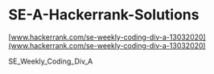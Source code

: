 # SE-A-Hackerrank-Solutions

[www.hackerrank.com/se-weekly-coding-div-a-13032020](www.hackerrank.com/se-weekly-coding-div-a-13032020)

SE_Weekly_Coding_Div_A
